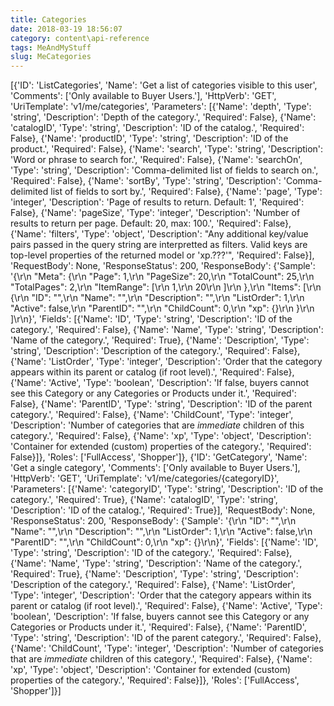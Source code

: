 ```yaml
---
title: Categories
date: 2018-03-19 18:56:07
category: content\api-reference
tags: MeAndMyStuff
slug: MeCategories
---
```

[{'ID': 'ListCategories', 'Name': 'Get a list of categories visible to this user', 'Comments': ['Only available to Buyer Users.'], 'HttpVerb': 'GET', 'UriTemplate': 'v1/me/categories', 'Parameters': [{'Name': 'depth', 'Type': 'string', 'Description': 'Depth of the category.', 'Required': False}, {'Name': 'catalogID', 'Type': 'string', 'Description': 'ID of the catalog.', 'Required': False}, {'Name': 'productID', 'Type': 'string', 'Description': 'ID of the product.', 'Required': False}, {'Name': 'search', 'Type': 'string', 'Description': 'Word or phrase to search for.', 'Required': False}, {'Name': 'searchOn', 'Type': 'string', 'Description': 'Comma-delimited list of fields to search on.', 'Required': False}, {'Name': 'sortBy', 'Type': 'string', 'Description': 'Comma-delimited list of fields to sort by.', 'Required': False}, {'Name': 'page', 'Type': 'integer', 'Description': 'Page of results to return. Default: 1', 'Required': False}, {'Name': 'pageSize', 'Type': 'integer', 'Description': 'Number of results to return per page. Default: 20, max: 100.', 'Required': False}, {'Name': 'filters', 'Type': 'object', 'Description': "Any additional key/value pairs passed in the query string are interpretted as filters. Valid keys are top-level properties of the returned model or 'xp.???'", 'Required': False}], 'RequestBody': None, 'ResponseStatus': 200, 'ResponseBody': {'Sample': '{\r\n  "Meta": {\r\n    "Page": 1,\r\n    "PageSize": 20,\r\n    "TotalCount": 25,\r\n    "TotalPages": 2,\r\n    "ItemRange": [\r\n      1,\r\n      20\r\n    ]\r\n  },\r\n  "Items": [\r\n    {\r\n      "ID": "",\r\n      "Name": "",\r\n      "Description": "",\r\n      "ListOrder": 1,\r\n      "Active": false,\r\n      "ParentID": "",\r\n      "ChildCount": 0,\r\n      "xp": {}\r\n    }\r\n  ]\r\n}', 'Fields': [{'Name': 'ID', 'Type': 'string', 'Description': 'ID of the category.', 'Required': False}, {'Name': 'Name', 'Type': 'string', 'Description': 'Name of the category.', 'Required': True}, {'Name': 'Description', 'Type': 'string', 'Description': 'Description of the category.', 'Required': False}, {'Name': 'ListOrder', 'Type': 'integer', 'Description': 'Order that the category appears within its parent or catalog (if root level).', 'Required': False}, {'Name': 'Active', 'Type': 'boolean', 'Description': 'If false, buyers cannot see this Category or any Categories or Products under it.', 'Required': False}, {'Name': 'ParentID', 'Type': 'string', 'Description': 'ID of the parent category.', 'Required': False}, {'Name': 'ChildCount', 'Type': 'integer', 'Description': 'Number of categories that are *immediate* children of this category.', 'Required': False}, {'Name': 'xp', 'Type': 'object', 'Description': 'Container for extended (custom) properties of the category.', 'Required': False}]}, 'Roles': ['FullAccess', 'Shopper']}, {'ID': 'GetCategory', 'Name': 'Get a single category', 'Comments': ['Only available to Buyer Users.'], 'HttpVerb': 'GET', 'UriTemplate': 'v1/me/categories/{categoryID}', 'Parameters': [{'Name': 'categoryID', 'Type': 'string', 'Description': 'ID of the category.', 'Required': True}, {'Name': 'catalogID', 'Type': 'string', 'Description': 'ID of the catalog.', 'Required': True}], 'RequestBody': None, 'ResponseStatus': 200, 'ResponseBody': {'Sample': '{\r\n  "ID": "",\r\n  "Name": "",\r\n  "Description": "",\r\n  "ListOrder": 1,\r\n  "Active": false,\r\n  "ParentID": "",\r\n  "ChildCount": 0,\r\n  "xp": {}\r\n}', 'Fields': [{'Name': 'ID', 'Type': 'string', 'Description': 'ID of the category.', 'Required': False}, {'Name': 'Name', 'Type': 'string', 'Description': 'Name of the category.', 'Required': True}, {'Name': 'Description', 'Type': 'string', 'Description': 'Description of the category.', 'Required': False}, {'Name': 'ListOrder', 'Type': 'integer', 'Description': 'Order that the category appears within its parent or catalog (if root level).', 'Required': False}, {'Name': 'Active', 'Type': 'boolean', 'Description': 'If false, buyers cannot see this Category or any Categories or Products under it.', 'Required': False}, {'Name': 'ParentID', 'Type': 'string', 'Description': 'ID of the parent category.', 'Required': False}, {'Name': 'ChildCount', 'Type': 'integer', 'Description': 'Number of categories that are *immediate* children of this category.', 'Required': False}, {'Name': 'xp', 'Type': 'object', 'Description': 'Container for extended (custom) properties of the category.', 'Required': False}]}, 'Roles': ['FullAccess', 'Shopper']}]